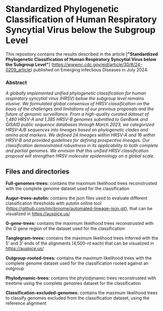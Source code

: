 # Standardized Phylogenetic Classification of Human Respiratory Syncytial Virus below the Subgroup Level

This repository contains the results described in the article [**"Standardized Phylogenetic Classification of Human Respiratory Syncytial Virus below the Subgroup Level"**] (https://wwwnc.cdc.gov/eid/article/30/8/24-0209_article) published on Emerging Infectious Diseases in July 2024.

### Abstract
*A globally implemented unified phylogenetic classification for human respiratory syncytial virus (HRSV) below the subgroup level remains elusive. We formulated global consensus of HRSV classification on the basis of the challenges and limitations of our previous proposals and the future of genomic surveillance. From a high-quality curated dataset of 1,480 HRSV-A and 1,385 HRSV-B genomes submitted to GenBank and GISAID public sequence databases through March 2023, we categorized HRSV-A/B sequences into lineages based on phylogenetic clades and amino acid markers. We defined 24 lineages within HRSV-A and 16 within HRSV-B and provided guidelines for defining prospective lineages. Our classification demonstrated robustness in its applicability to both complete and partial genomes. We envision that this unified HRSV classification proposal will strengthen HRSV molecular epidemiology on a global scale.*

## Files and directories

**Full-genomes-trees:** contains the maximum likelihood trees reconstrusted with the complete genome dataset used for the classification

**Augur-trees-autolin:** contains the json files used to evaluate different classification thresholds with autolin online tool (https://github.com/jmcbroome/automated-lineage-json.git), that can be visualized in https://auspice.us/

**G-gene-trees:** contains the maximum likelihood trees reconstrusted with the G gene region of the dataset used for the classification

**Tanglegram-trees:** contains the maximum likelihood trees inferred with the 5’ and 3’ ends of the alignments (4,500-nt each) that can be visualized in https://auspice.us/

**Outgroup-rooted-trees:** contains the maximum likelihood trees with the complete genome dataset used for the classification rooted against an outgroup

**Phylodynamic-trees:** contains the phylodynamic trees reconstrusted with treetime using the complete genomes dataset for the classification 

**Classification-excluded-genomes:** contains the maximum likelihood trees to classify genomes excluded from the classification dataset, using the reference alignment
